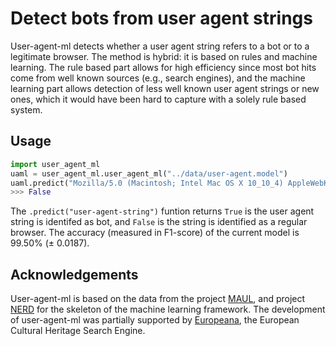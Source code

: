 # Detect bots from user agent strings
User-agent-ml detects whether a user agent string refers to a bot or 
to a legitimate browser. The method is hybrid: it is based on rules and machine
learning. The rule based part allows for high efficiency since most bot hits
come from well known sources (e.g., search engines), and the machine learning 
part allows detection of less well known user agent strings or new ones, which 
it would have been hard to capture with a solely rule based system. 

## Usage
```python
import user_agent_ml
uaml = user_agent_ml.user_agent_ml("../data/user-agent.model")
uaml.predict("Mozilla/5.0 (Macintosh; Intel Mac OS X 10_10_4) AppleWebKit/600.7.12 (KHTML, like Gecko) Version/8.0.7 Safari/600.7.12")
>>> False
```
The `.predict("user-agent-string")` funtion returns `True` is the user agent
string is identifed as bot, and `False` is the string is identified as a regular
browser. The accuracy (measured in F1-score) of the current model is 99.50% (±
0.0187).


## Acknowledgements
User-agent-ml is based on the data from the project
[MAUL](https://github.com/bholley/maul), and project
[NERD](https://github.com/larsmans/nerd) for the skeleton of the machine
learning framework. The development of user-agent-ml was partially supported by
[Europeana](http://europeana.eu), the European Cultural Heritage Search Engine.
